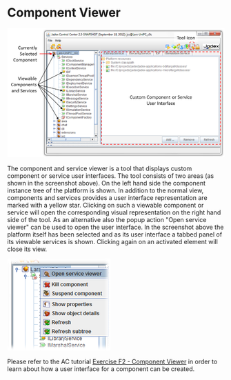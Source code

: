 # Component Viewer

![10 Component Viewer@componentviewer.png](componentviewer.png)

The component and service viewer is a tool that displays custom component or service user interfaces. The tool consists of two areas (as shown in the screenshot above). On the left hand side the component instance tree of the platform is shown. In addition to the normal view, components and services provides a user interface representation are marked with a yellow star. Clicking on such a viewable component or service will open the corresponding visual representation on the right hand side of the tool. As an alternative also the popup action "Open service viewer" can be used to open the user interface. In the screenshot above the platform itself has been selected and as its user interface a tabbed panel of its viewable services is shown. Clicking again on an activated element will close its view.

![10 Component Viewer@cvalter.png](cvalter.png)

Please refer to the AC tutorial [Exercise F2 - Component Viewer](../AC%20Tutorial/07%20External%20Access)  in order to learn about how a user interface for a component can be created. 
